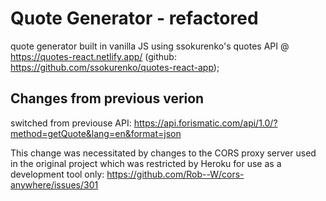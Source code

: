 # Quote Generator - refactored
quote generator built in vanilla JS using ssokurenko's quotes API @ https://quotes-react.netlify.app/ (github: https://github.com/ssokurenko/quotes-react-app);

## Changes from previous verion
switched from previouse API: https://api.forismatic.com/api/1.0/?method=getQuote&lang=en&format=json

This change was necessitated by changes to the CORS proxy server used in the original project which was restricted by Heroku for use as a development tool only: https://github.com/Rob--W/cors-anywhere/issues/301